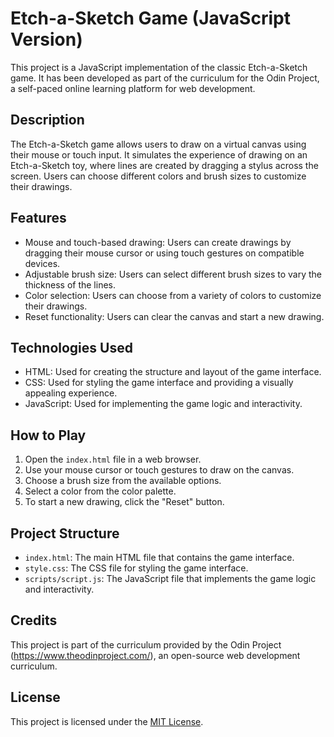 # Etch-a-Sketch Game (JavaScript Version)

This project is a JavaScript implementation of the classic Etch-a-Sketch game. It has been developed as part of the curriculum for the Odin Project, a self-paced online learning platform for web development.

## Description

The Etch-a-Sketch game allows users to draw on a virtual canvas using their mouse or touch input. It simulates the experience of drawing on an Etch-a-Sketch toy, where lines are created by dragging a stylus across the screen. Users can choose different colors and brush sizes to customize their drawings.

## Features

- Mouse and touch-based drawing: Users can create drawings by dragging their mouse cursor or using touch gestures on compatible devices.
- Adjustable brush size: Users can select different brush sizes to vary the thickness of the lines.
- Color selection: Users can choose from a variety of colors to customize their drawings.
- Reset functionality: Users can clear the canvas and start a new drawing.

## Technologies Used

- HTML: Used for creating the structure and layout of the game interface.
- CSS: Used for styling the game interface and providing a visually appealing experience.
- JavaScript: Used for implementing the game logic and interactivity.

## How to Play

1. Open the `index.html` file in a web browser.
2. Use your mouse cursor or touch gestures to draw on the canvas.
3. Choose a brush size from the available options.
4. Select a color from the color palette.
5. To start a new drawing, click the "Reset" button.

## Project Structure
- `index.html`: The main HTML file that contains the game interface.
- `style.css`: The CSS file for styling the game interface.
- `scripts/script.js`: The JavaScript file that implements the game logic and interactivity.

## Credits

This project is part of the curriculum provided by the Odin Project (https://www.theodinproject.com/), an open-source web development curriculum.

## License

This project is licensed under the [MIT License](LICENSE).



